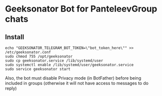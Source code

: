 # Geeksonator Bot for PanteleevGroup chats

## Install

```
echo "GEEKSONATOR_TELEGRAM_BOT_TOKEN=\"bot_token_here\"" >> /etc/geeksonator.conf
sudo chmod 755 /opt/geeksonator
sudo cp geeksonator.service /lib/systemd/user
sudo systemctl enable /lib/systemd/user/geeksonator.service
sudo service geeksonator start
```

Also, the bot must disable Privacy mode (in BotFather) before being included in groups (otherwise it will not have access to messages to do reply)
